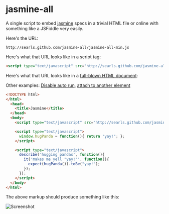 # jasmine-all

A single script to embed [jasmine](http://pivotal.github.com/jasmine/) specs in a trivial HTML file or online with something like a JSFiddle very easily.

Here's the URL:

```
http://searls.github.com/jasmine-all/jasmine-all-min.js
```

Here's what that URL looks like in a script tag:

``` html
<script type="text/javascript" src="http://searls.github.com/jasmine-all/jasmine-all-min.js"></script>
```

Here's what that URL looks like in a [full-blown HTML document](http://searls.github.com/jasmine-all/examples/1-min.html):

Other examples: [Disable auto run][1], [attach to another element][2]

[1]: http://searls.github.com/jasmine-all/examples/2.html
[2]: http://searls.github.com/jasmine-all/examples/3.html

``` html
<!DOCTYPE html>
</html>
  <head>
    <title>Jasmine</title>
  </head>
  <body>
    <script type="text/javascript" src="http://searls.github.com/jasmine-all/jasmine-all-min.js"></script>

    <script type="text/javascript">
      window.hugPanda = function(){ return "yay!"; };
    </script>

    <script type="text/javascript">
      describe('hugging pandas', function(){
        it('makes me yell "yay!"', function(){
          expect(hugPanda()).toBe("yay!");
        });
      });
    </script>
  </body>
</html>
```

The above markup should produce something like this:

![Screenshot](http://i.minus.com/iE2SLer3L7xxC.png "Screenshot")
